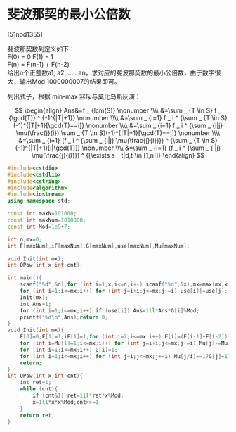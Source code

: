 # 斐波那契的最小公倍数
[51nod1355]

斐波那契数列定义如下：  
F(0) = 0 F(1) = 1  
F(n) = F(n-1) + F(n-2)  
给出n个正整数a1, a2,...... an，求对应的斐波那契数的最小公倍数，由于数字很大，输出Mod 1000000007的结果即可。

列出式子，根据 min-max 容斥与莫比乌斯反演：

$$
\begin{align}
Ans&=f _ {lcm(S)} \nonumber \\\\
&=\sum _ {T \in S} f _ {\gcd(T)} ^ {-1^{|T|+1}} \nonumber \\\\
&=\sum _ {i=1} f _ i ^ {\sum _ {T \in S} (-1)^{|T|+1}[\gcd(T)==i]} \nonumber \\\\
&=\sum _ {i=1} f _ i ^ {\sum _ {i|j} \mu(\frac{j}{i}) \sum _ {T \in S}(-1)^{|T|+1}[\gcd(T)==j]} \nonumber \\\\
&=\sum _ {i=1} (f _ i ^ {\sum _ {i|j} \mu(\frac{j}{i})}) ^ {\sum _ {T \in S}(-1)^{|T|+1}[i|\gcd(T)]} \nonumber \\\\
&=\sum _ {i=1} (f _ i ^ {\sum _ {i|j} \mu(\frac{j}{i})}) ^ {[\exists a _ t|d,t \in [1,n]]}
\end{align}
$$

```cpp
#include<cstdio>
#include<cstdlib>
#include<cstring>
#include<algorithm>
#include<iostream>
using namespace std;

const int maxN=101000;
const int maxNum=1010000;
const int Mod=1e9+7;

int n,mx=0;
int F[maxNum],iF[maxNum],G[maxNum],use[maxNum],Mu[maxNum];

void Init(int mx);
int QPow(int x,int cnt);

int main(){
    scanf("%d",&n);for (int i=1,x;i<=n;i++) scanf("%d",&x),mx=max(mx,x),use[x]=1;
    for (int i=1;i<=mx;i++) for (int j=i+i;j<=mx;j+=i) use[i]|=use[j];
    Init(mx);
    int Ans=1;
    for (int i=1;i<=mx;i++) if (use[i]) Ans=1ll*Ans*G[i]%Mod;
    printf("%d\n",Ans);return 0;
}
void Init(int mx){
    F[0]=0;F[1]=1;iF[1]=1;for (int i=2;i<=mx;i++) F[i]=(F[i-1]+F[i-2])%Mod,iF[i]=QPow(F[i],Mod-2);
    for (int i=Mu[1]=1;i<=mx;i++) for (int j=i+i;j<=mx;j+=i) Mu[j]-=Mu[i];
    for (int i=1;i<=mx;i++) G[i]=1;
    for (int i=1;i<=mx;i++) for (int j=i;j<=mx;j+=i) Mu[j/i]==1?G[j]=1ll*G[j]*F[i]%Mod:(Mu[j/i]==-1?G[j]=1ll*G[j]*iF[i]%Mod:G[j]);
    return;
}
int QPow(int x,int cnt){
    int ret=1;
    while (cnt){
        if (cnt&1) ret=1ll*ret*x%Mod;
        x=1ll*x*x%Mod;cnt>>=1;
    }
    return ret;
}
```